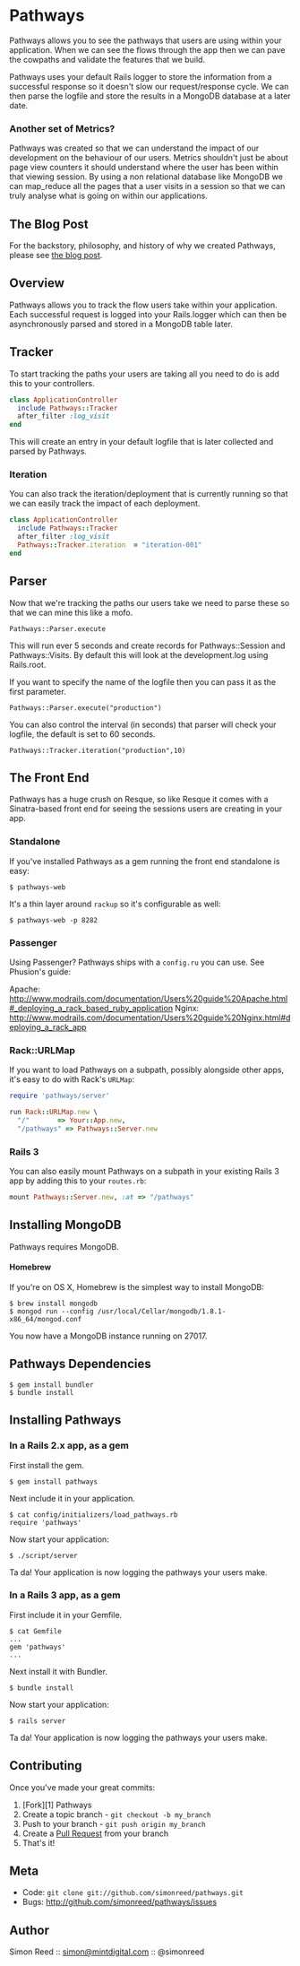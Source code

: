 Pathways
========

Pathways allows you to see the pathways that users are using within your application. When we can see the flows through the app then we can pave the cowpaths and validate the features that we build.

Pathways uses your default Rails logger to store the information from a successful response so it doesn't slow our request/response cycle. We can then parse the logfile and store the results in a MongoDB database at a later date.

### Another set of Metrics?

Pathways was created so that we can understand the impact of our development on the behaviour of our users. Metrics shouldn't just be about page view counters it should understand where the user has been within that viewing session. By using a non relational database like MongoDB we can map_reduce all the pages that a user visits in a session so that we can truly analyse what is going on within our applications.


The Blog Post
-------------

For the backstory, philosophy, and history of why we created Pathways,
please see [the blog post][0].


Overview
--------

Pathways allows you to track the flow users take within your application. Each successful request is logged into your Rails.logger which can then be asynchronously parsed and stored in a MongoDB table later.

Tracker
-------

To start tracking the paths your users are taking all you need to do is add this to your controllers.

``` ruby
class ApplicationController
  include Pathways::Tracker
  after_filter :log_visit
end
```

This will create an entry in your default logfile that is later collected and parsed by Pathways.

### Iteration

You can also track the iteration/deployment that is currently running so that we can easily track the impact of each deployment.

``` ruby
class ApplicationController
  include Pathways::Tracker
  after_filter :log_visit
  Pathways::Tracker.iteration  = "iteration-001"
end
```

Parser
------

Now that we're tracking the paths our users take we need to parse these so that we can mine this like a mofo.

    Pathways::Parser.execute

This will run ever 5 seconds and create records for Pathways::Session and Pathways::Visits. By default this will look at the development.log using Rails.root.

If you want to specify the name of the logfile then you can pass it as the first parameter.

    Pathways::Parser.execute("production")

You can also control the interval (in seconds) that parser will check your logfile, the default is set to 60 seconds.

    Pathways::Tracker.iteration("production",10)

The Front End
-------------

Pathways has a huge crush on Resque, so like Resque it comes with a Sinatra-based front end for seeing the sessions users are creating in your app.

### Standalone

If you've installed Pathways as a gem running the front end standalone is easy:

    $ pathways-web

It's a thin layer around `rackup` so it's configurable as well:

    $ pathways-web -p 8282

### Passenger

Using Passenger? Pathways ships with a `config.ru` you can use. See
Phusion's guide:

Apache: <http://www.modrails.com/documentation/Users%20guide%20Apache.html#_deploying_a_rack_based_ruby_application>
Nginx: <http://www.modrails.com/documentation/Users%20guide%20Nginx.html#deploying_a_rack_app>

### Rack::URLMap

If you want to load Pathways on a subpath, possibly alongside other
apps, it's easy to do with Rack's `URLMap`:

``` ruby
require 'pathways/server'

run Rack::URLMap.new \
  "/"       => Your::App.new,
  "/pathways" => Pathways::Server.new
```

### Rails 3

You can also easily mount Pathways on a subpath in your existing Rails 3 app by adding this to your `routes.rb`:

``` ruby
mount Pathways::Server.new, :at => "/pathways"
```


Installing MongoDB
------------------

Pathways requires MongoDB.


#### Homebrew

If you're on OS X, Homebrew is the simplest way to install MongoDB:

    $ brew install mongodb
    $ mongod run --config /usr/local/Cellar/mongodb/1.8.1-x86_64/mongod.conf

You now have a MongoDB instance running on 27017.


Pathways Dependencies
---------------------

    $ gem install bundler
    $ bundle install


Installing Pathways
-----------------

### In a Rails 2.x app, as a gem

First install the gem.

    $ gem install pathways

Next include it in your application.

    $ cat config/initializers/load_pathways.rb
    require 'pathways'

Now start your application:

    $ ./script/server

Ta da! Your application is now logging the pathways your users make.

### In a Rails 3 app, as a gem

First include it in your Gemfile.

    $ cat Gemfile
    ...
    gem 'pathways'
    ...

Next install it with Bundler.

    $ bundle install

Now start your application:

    $ rails server

Ta da! Your application is now logging the pathways your users make.


Contributing
------------

Once you've made your great commits:

1. [Fork][1] Pathways
2. Create a topic branch - `git checkout -b my_branch`
3. Push to your branch - `git push origin my_branch`
4. Create a [Pull Request](http://help.github.com/pull-requests/) from your branch
5. That's it!

Meta
----

* Code: `git clone git://github.com/simonreed/pathways.git`
* Bugs: <http://github.com/simonreed/pathways/issues>

Author
------

Simon Reed :: simon@mintdigital.com :: @simonreed

[0]: http://logicalfriday.com/2011/08/25/dont-build-that-feature/